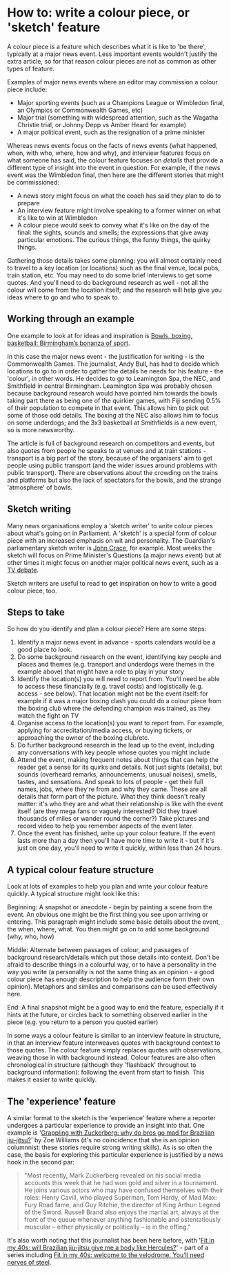 # How to: write a colour piece, or 'sketch' feature

A colour piece is a feature which describes what it is like to 'be there', typically at a major news event. Less important events wouldn't justify the extra article, so for that reason colour pieces are not as common as other types of feature. 

Examples of major news events where an editor may commission a colour piece include:

* Major sporting events (such as a Champions League or Wimbledon final, an Olympics or Commonwealth Games, etc)
* Major trial (something with widespread attention, such as the Wagatha Christie trial, or Johnny Depp vs Amber Heard for example)
* A major political event, such as the resignation of a prime minister

Whereas news events focus on the facts of news events (what happened, when, with who, where, how and why), and interview features focus on what someone has said, the colour feature focuses on *details* that provide a different type of insight into the event in question. For example, if the news event was the Wimbledon final, then here are the different stories that might be commissioned:

* A news story might focus on what the coach has said they plan to do to prepare
* An interview feature might involve speaking to a former winner on what it's like to win at Wimbledon
* A colour piece would seek to convey what it's like on the day of the final: the sights, sounds and smells; the expressions that give away particular emotions. The curious things, the funny things, the quirky things. 

Gathering those details takes some planning: you will almost certainly need to travel to a key location (or locations) such as the final venue, local pubs, train station, etc. You may need to do some brief interviews to get some quotes. And you'll need to do background research as well - not all the colour will come from the location itself; and the research will help give you ideas where to go and who to speak to.

## Working through an example

One example to look at for ideas and inspiration is [Bowls, boxing, basketball: Birmingham’s bonanza of sport](https://www.theguardian.com/sport/2022/jul/29/bowls-boxing-basketball-birminghams-bonanza-of-sport).

In this case the major news event - the justification for writing - is the Commonwealth Games. The journalist, Andy Bull, has had to decide which locations to go to in order to gather the details he needs for his feature - the 'colour', in other words. He decides to go to Leamington Spa, the NEC, and Smithfield in central Birmingham. Leamington Spa was probably chosen because background research would have pointed him towards the bowls taking part there as being one of the quirkier games, with Fiji sending 0.5% of their population to compete in that event. This allows him to pick out some of those odd details. The boxing at the NEC also allows him to focus on some underdogs; and the 3x3 basketball at Smithfields is a new event, so is more newsworthy. 

The article is full of background research on competitors and events, but also quotes from people he speaks to at venues and at train stations - transport is a big part of the story, because of the organisers' aim to get people using public transport (and the wider issues around problems with public transport). There are observations about the crowding on the trains and platforms but also the lack of spectators for the bowls, and the strange 'atmosphere' of bowls. 

## Sketch writing

Many news organisations employ a 'sketch writer' to write colour pieces about what's going on in Parliament. A 'sketch' is a special form of colour piece with an increased emphasis on wit and personality. The Guardian's parliamentary sketch writer is [John Crace](https://www.theguardian.com/profile/johncrace), for example. Most weeks the sketch will focus on Prime Minister's Questions (a major news event) but at other times it might focus on another major political news event, such as a [TV debate](https://www.theguardian.com/politics/2022/jul/26/surreal-tv-debate-another-bizarre-moment-tory-leadership-contest).

Sketch writers are useful to read to get inspiration on how to write a good colour piece, too. 

## Steps to take

So how do you identify and plan a colour piece? Here are some steps:

1. Identify a major news event in advance - sports calendars would be a good place to look. 
2. Do some background research on the event, identifying key people and places and themes (e.g. transport and underdogs were themes in the example above) that might have a role to play in your story
3. Identify the location(s) you will need to report from. You'll need be able to access these financially (e.g. travel costs) and logistically (e.g. access - see below). That location might not be the event itself: for example if it was a major boxing clash you could do a colour piece from the boxing club where the defending champion was trained, as they watch the fight on TV
4. Organise access to the location(s) you want to report from. For example, applying for accreditation/media access, or buying tickets, or approaching the owner of the boxing club/etc.
5. Do further background research in the lead up to the event, including any conversations with key people whose quotes you might include
6. Attend the event, making frequent notes about things that can help the reader get a sense for its quirks and details. Not just sights (details), but sounds (overheard remarks, announcements, unusual noises), smells, tastes, and sensations. And speak to lots of people - get their full names, jobs, where they're from and why they came. These are all details that form part of the picture. What they think doesn't really matter: it's who they are and what their relationship is like with the event itself (are they mega fans or vaguely interested? Did they travel thousands of miles or wander round the corner?) Take pictures and record video to help you remember aspects of the event later.
7. Once the event has finished, write up your colour feature. If the event lasts more than a day then you'll have more time to write it - but if it's just on one day, you'll need to write it quickly, within less than 24 hours. 

## A typical colour feature structure

Look at lots of examples to help you plan and write your colour feature quickly. A typical structure might look like this:

Beginning: A snapshot or anecdote - begin by painting a scene from the event. An obvious one might be the first thing you see upon arriving or entering. This paragraph might include some basic details about the event, the when, where, what. You then might go on to add some background (why, who, how)

Middle: Alternate between passages of colour, and passages of background research/details which put those details into context. Don't be afraid to describe things in a colourful way, or to have a personality in the way you write (a personality is not the same thing as an opinion - a good colour piece has enough description to help the audience form their own opinion). Metaphors and similes and comparisons can be used effectively here. 

End: A final snapshot might be a good way to end the feature, especially if it hints at the future, or circles back to something observed earlier in the piece (e.g. you return to a person you quoted earlier)

In some ways a colour feature is similar to an interview feature in structure, in that an interview feature interweaves quotes with background context to those quotes. The colour feature simply replaces quotes with observations, weaving those in with background instead. Colour features are also often chronological in structure (although they 'flashback' throughout to background information): following the event from start to finish. This makes it easier to write quickly. 

## The 'experience' feature

A similar format to the sketch is the 'experience' feature where a reporter undergoes a particular experience to provide an insight into that. One example is '[Grappling with Zuckerberg: why do bros go mad for Brazilian jiu-jitsu?](https://www.theguardian.com/lifeandstyle/2023/may/12/grappling-with-zuckerberg-why-do-bros-go-mad-for-brazilian-jiu-jitsu)' by Zoe Williams (it's no coincidence that she is an opinion columnnist: these stories require strong writing skills). As is so often the case, the basis for exploring this particular experience is justified by a news hook in the second par: 

> "Most recently, Mark Zuckerberg revealed on his social media accounts this week that he had won gold and silver in a tournament. He joins various actors who may have confused themselves with their roles: Henry Cavill, who played Superman, Tom Hardy, of Mad Max: Fury Road fame, and Guy Ritchie, the director of King Arthur: Legend of the Sword. Russell Brand also enjoys the martial art, always at the front of the queue whenever anything fashionable and ostentatiously muscular – either physically or politically – is in the offing."

It's also worth noting that this journalist has been here before, with '[Fit in my 40s: will Brazilian jiu-jitsu give me a body like Hercules?](https://www.theguardian.com/lifeandstyle/2019/sep/14/fit-in-my-40s-brazilian-jiujitsu-zoe-williams)' - part of a series including [Fit in my 40s: welcome to the velodrome. You’ll need nerves of steel](https://www.theguardian.com/lifeandstyle/2019/jul/27/fit-in-40s-velodrome-need-nerves-of-steel-zoe-williams).
